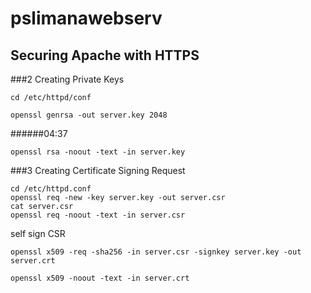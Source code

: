 # pslimanawebserv
## Securing Apache with HTTPS
###2 Creating Private Keys
```
cd /etc/httpd/conf
```
```
openssl genrsa -out server.key 2048
```
######04:37
```
openssl rsa -noout -text -in server.key
```


###3 Creating Certificate Signing Request
```
cd /etc/httpd.conf
openssl req -new -key server.key -out server.csr
cat server.csr
openssl req -noout -text -in server.csr
```

self sign CSR
```
openssl x509 -req -sha256 -in server.csr -signkey server.key -out server.crt
```
```
openssl x509 -noout -text -in server.crt
```
